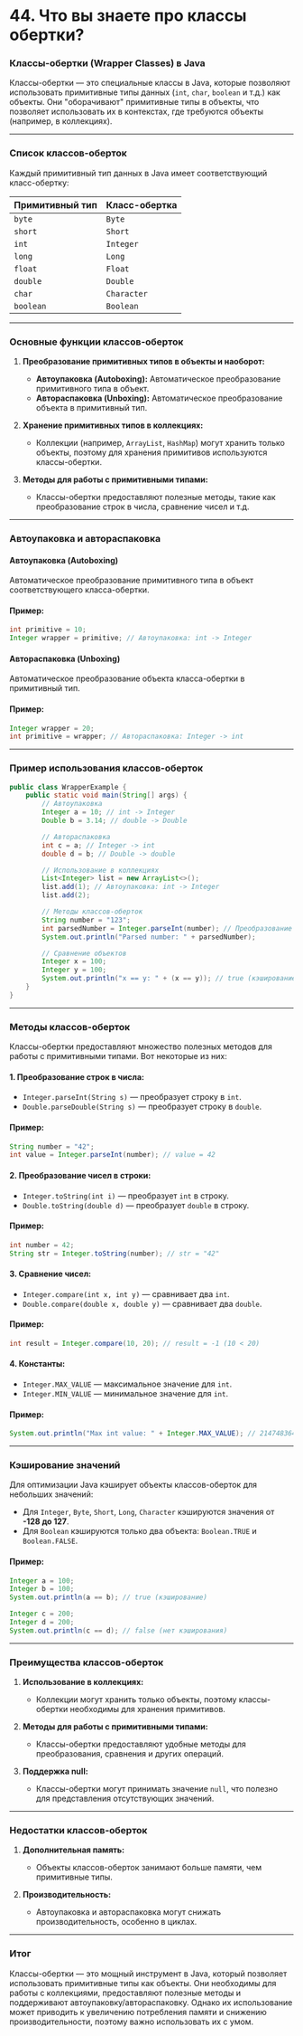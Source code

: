 # 44. Что вы знаете про классы обертки?

### Классы-обертки (Wrapper Classes) в Java

Классы-обертки — это специальные классы в Java, которые позволяют использовать примитивные типы данных (`int`, `char`, `boolean` и т.д.) как объекты. Они "оборачивают" примитивные типы в объекты, что позволяет использовать их в контекстах, где требуются объекты (например, в коллекциях).

---

### **Список классов-оберток**

Каждый примитивный тип данных в Java имеет соответствующий класс-обертку:

| Примитивный тип | Класс-обертка   |
|-----------------|-----------------|
| `byte`          | `Byte`          |
| `short`         | `Short`         |
| `int`           | `Integer`       |
| `long`          | `Long`          |
| `float`         | `Float`         |
| `double`        | `Double`        |
| `char`          | `Character`     |
| `boolean`       | `Boolean`       |

---

### **Основные функции классов-оберток**

1. **Преобразование примитивных типов в объекты и наоборот:**
   - **Автоупаковка (Autoboxing):** Автоматическое преобразование примитивного типа в объект.
   - **Автораспаковка (Unboxing):** Автоматическое преобразование объекта в примитивный тип.

2. **Хранение примитивных типов в коллекциях:**
   - Коллекции (например, `ArrayList`, `HashMap`) могут хранить только объекты, поэтому для хранения примитивов используются классы-обертки.

3. **Методы для работы с примитивными типами:**
   - Классы-обертки предоставляют полезные методы, такие как преобразование строк в числа, сравнение чисел и т.д.

---

### **Автоупаковка и автораспаковка**

#### Автоупаковка (Autoboxing)
Автоматическое преобразование примитивного типа в объект соответствующего класса-обертки.

#### Пример:
```java
int primitive = 10;
Integer wrapper = primitive; // Автоупаковка: int -> Integer
```

#### Автораспаковка (Unboxing)
Автоматическое преобразование объекта класса-обертки в примитивный тип.

#### Пример:
```java
Integer wrapper = 20;
int primitive = wrapper; // Автораспаковка: Integer -> int
```

---

### **Пример использования классов-оберток**

```java
public class WrapperExample {
    public static void main(String[] args) {
        // Автоупаковка
        Integer a = 10; // int -> Integer
        Double b = 3.14; // double -> Double

        // Автораспаковка
        int c = a; // Integer -> int
        double d = b; // Double -> double

        // Использование в коллекциях
        List<Integer> list = new ArrayList<>();
        list.add(1); // Автоупаковка: int -> Integer
        list.add(2);

        // Методы классов-оберток
        String number = "123";
        int parsedNumber = Integer.parseInt(number); // Преобразование строки в int
        System.out.println("Parsed number: " + parsedNumber);

        // Сравнение объектов
        Integer x = 100;
        Integer y = 100;
        System.out.println("x == y: " + (x == y)); // true (кэширование для значений от -128 до 127)
    }
}
```

---

### **Методы классов-оберток**

Классы-обертки предоставляют множество полезных методов для работы с примитивными типами. Вот некоторые из них:

#### 1. **Преобразование строк в числа:**
   - `Integer.parseInt(String s)` — преобразует строку в `int`.
   - `Double.parseDouble(String s)` — преобразует строку в `double`.

#### Пример:
```java
String number = "42";
int value = Integer.parseInt(number); // value = 42
```

#### 2. **Преобразование чисел в строки:**
   - `Integer.toString(int i)` — преобразует `int` в строку.
   - `Double.toString(double d)` — преобразует `double` в строку.

#### Пример:
```java
int number = 42;
String str = Integer.toString(number); // str = "42"
```

#### 3. **Сравнение чисел:**
   - `Integer.compare(int x, int y)` — сравнивает два `int`.
   - `Double.compare(double x, double y)` — сравнивает два `double`.

#### Пример:
```java
int result = Integer.compare(10, 20); // result = -1 (10 < 20)
```

#### 4. **Константы:**
   - `Integer.MAX_VALUE` — максимальное значение для `int`.
   - `Integer.MIN_VALUE` — минимальное значение для `int`.

#### Пример:
```java
System.out.println("Max int value: " + Integer.MAX_VALUE); // 2147483647
```

---

### **Кэширование значений**

Для оптимизации Java кэширует объекты классов-оберток для небольших значений:
- Для `Integer`, `Byte`, `Short`, `Long`, `Character` кэшируются значения от **-128 до 127**.
- Для `Boolean` кэшируются только два объекта: `Boolean.TRUE` и `Boolean.FALSE`.

#### Пример:
```java
Integer a = 100;
Integer b = 100;
System.out.println(a == b); // true (кэширование)

Integer c = 200;
Integer d = 200;
System.out.println(c == d); // false (нет кэширования)
```

---

### **Преимущества классов-оберток**

1. **Использование в коллекциях:**
   - Коллекции могут хранить только объекты, поэтому классы-обертки необходимы для хранения примитивов.

2. **Методы для работы с примитивными типами:**
   - Классы-обертки предоставляют удобные методы для преобразования, сравнения и других операций.

3. **Поддержка null:**
   - Классы-обертки могут принимать значение `null`, что полезно для представления отсутствующих значений.

---

### **Недостатки классов-оберток**

1. **Дополнительная память:**
   - Объекты классов-оберток занимают больше памяти, чем примитивные типы.

2. **Производительность:**
   - Автоупаковка и автораспаковка могут снижать производительность, особенно в циклах.

---

### **Итог**

Классы-обертки — это мощный инструмент в Java, который позволяет использовать примитивные типы как объекты. Они необходимы для работы с коллекциями, предоставляют полезные методы и поддерживают автоупаковку/автораспаковку. Однако их использование может приводить к увеличению потребления памяти и снижению производительности, поэтому важно использовать их с умом.
